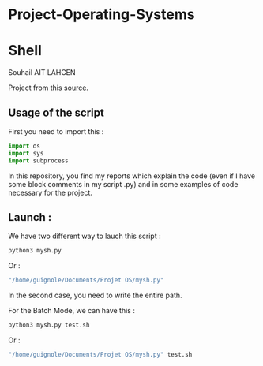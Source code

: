 # Project-Operating-Systems
# Shell

Souhail AIT LAHCEN 

Project from this [source](https://vqhuy.github.io/teaching/linux/project).

## Usage of the script

First you need to import this :

```py
import os
import sys
import subprocess
```

In this repository, you find my reports which explain the code (even if I have some block comments in my script .py) and in some examples of code necessary for the project.

## Launch :

We have two different way to lauch this script :

```bash
python3 mysh.py
```

Or :

```bash
"/home/guignole/Documents/Projet OS/mysh.py"
```
In the second case, you need to write the entire path.

For the Batch Mode, we can have this :

```bash
python3 mysh.py test.sh
```

Or :

```bash
"/home/guignole/Documents/Projet OS/mysh.py" test.sh
```
